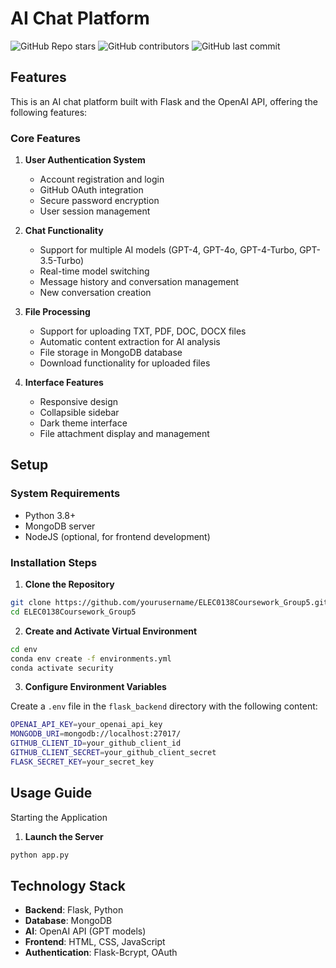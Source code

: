 # AI Chat Platform
![GitHub Repo stars](https://img.shields.io/github/stars/yourusername/ELEC0138Coursework_Group5?style=social)
![GitHub contributors](https://img.shields.io/github/contributors/yourusername/ELEC0138Coursework_Group5)
![GitHub last commit](https://img.shields.io/github/last-commit/yourusername/ELEC0138Coursework_Group5)

## Features

This is an AI chat platform built with Flask and the OpenAI API, offering the following features:

### Core Features

1. **User Authentication System**
      - Account registration and login
      - GitHub OAuth integration
      - Secure password encryption
      - User session management

2. **Chat Functionality**
      - Support for multiple AI models (GPT-4, GPT-4o, GPT-4-Turbo, GPT-3.5-Turbo)
      - Real-time model switching
      - Message history and conversation management
      - New conversation creation

3. **File Processing**
      - Support for uploading TXT, PDF, DOC, DOCX files
      - Automatic content extraction for AI analysis
      - File storage in MongoDB database
      - Download functionality for uploaded files

4. **Interface Features**
      - Responsive design
      - Collapsible sidebar
      - Dark theme interface
      - File attachment display and management

## Setup

### System Requirements

- Python 3.8+
- MongoDB server
- NodeJS (optional, for frontend development)

### Installation Steps

1. **Clone the Repository**
```bash
git clone https://github.com/yourusername/ELEC0138Coursework_Group5.git
cd ELEC0138Coursework_Group5
```
2. **Create and Activate Virtual Environment**
```bash
cd env
conda env create -f environments.yml
conda activate security
```
3. **Configure Environment Variables**

Create a `.env` file in the `flask_backend` directory with the following content:
```bash
OPENAI_API_KEY=your_openai_api_key
MONGODB_URI=mongodb://localhost:27017/
GITHUB_CLIENT_ID=your_github_client_id
GITHUB_CLIENT_SECRET=your_github_client_secret
FLASK_SECRET_KEY=your_secret_key
```

## Usage Guide
Starting the Application
1. **Launch the Server**
```bash
python app.py
```

## Technology Stack
- **Backend**: Flask, Python  
- **Database**: MongoDB  
- **AI**: OpenAI API (GPT models)  
- **Frontend**: HTML, CSS, JavaScript  
- **Authentication**: Flask-Bcrypt, OAuth  
